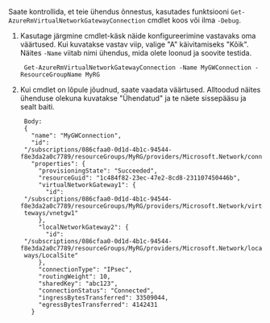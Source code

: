 Saate kontrollida, et teie ühendus õnnestus, kasutades funktsiooni `Get-AzureRmVirtualNetworkGatewayConnection` cmdlet koos või ilma `-Debug`. 

1. Kasutage järgmine cmdlet-käsk näide konfigureerimine vastavaks oma väärtused. Kui kuvatakse vastav viip, valige "A" käivitamiseks "Kõik". Näites `-Name` viitab nimi ühendus, mida olete loonud ja soovite testida.

        Get-AzureRmVirtualNetworkGatewayConnection -Name MyGWConnection -ResourceGroupName MyRG

2. Kui cmdlet on lõpule jõudnud, saate vaadata väärtused. Alltoodud näites ühenduse olekuna kuvatakse "Ühendatud" ja te näete sissepääsu ja sealt baiti.

        Body:
        {
          "name": "MyGWConnection",
          "id":
        "/subscriptions/086cfaa0-0d1d-4b1c-94544-f8e3da2a0c7789/resourceGroups/MyRG/providers/Microsoft.Network/connections/MyGWConnection",
          "properties": {
            "provisioningState": "Succeeded",
            "resourceGuid": "1c484f82-23ec-47e2-8cd8-231107450446b",
            "virtualNetworkGateway1": {
              "id":
        "/subscriptions/086cfaa0-0d1d-4b1c-94544-f8e3da2a0c7789/resourceGroups/MyRG/providers/Microsoft.Network/virtualNetworkGa
        teways/vnetgw1"
            },
            "localNetworkGateway2": {
              "id":
        "/subscriptions/086cfaa0-0d1d-4b1c-94544-f8e3da2a0c7789/resourceGroups/MyRG/providers/Microsoft.Network/localNetworkGate
        ways/LocalSite"
            },
            "connectionType": "IPsec",
            "routingWeight": 10,
            "sharedKey": "abc123",
            "connectionStatus": "Connected",
            "ingressBytesTransferred": 33509044,
            "egressBytesTransferred": 4142431
          }